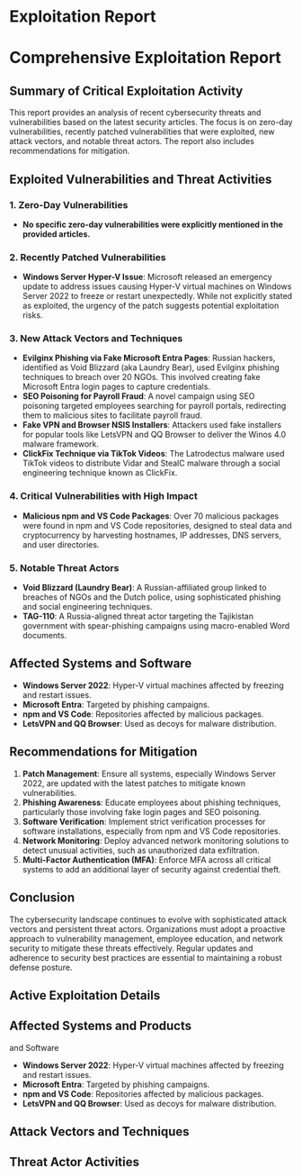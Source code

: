 # Exploitation Report

# Comprehensive Exploitation Report

## Summary of Critical Exploitation Activity

This report provides an analysis of recent cybersecurity threats and vulnerabilities based on the latest security articles. The focus is on zero-day vulnerabilities, recently patched vulnerabilities that were exploited, new attack vectors, and notable threat actors. The report also includes recommendations for mitigation.

## Exploited Vulnerabilities and Threat Activities

### 1. Zero-Day Vulnerabilities
- **No specific zero-day vulnerabilities were explicitly mentioned in the provided articles.**

### 2. Recently Patched Vulnerabilities
- **Windows Server Hyper-V Issue**: Microsoft released an emergency update to address issues causing Hyper-V virtual machines on Windows Server 2022 to freeze or restart unexpectedly. While not explicitly stated as exploited, the urgency of the patch suggests potential exploitation risks.

### 3. New Attack Vectors and Techniques
- **Evilginx Phishing via Fake Microsoft Entra Pages**: Russian hackers, identified as Void Blizzard (aka Laundry Bear), used Evilginx phishing techniques to breach over 20 NGOs. This involved creating fake Microsoft Entra login pages to capture credentials.
- **SEO Poisoning for Payroll Fraud**: A novel campaign using SEO poisoning targeted employees searching for payroll portals, redirecting them to malicious sites to facilitate payroll fraud.
- **Fake VPN and Browser NSIS Installers**: Attackers used fake installers for popular tools like LetsVPN and QQ Browser to deliver the Winos 4.0 malware framework.
- **ClickFix Technique via TikTok Videos**: The Latrodectus malware used TikTok videos to distribute Vidar and StealC malware through a social engineering technique known as ClickFix.

### 4. Critical Vulnerabilities with High Impact
- **Malicious npm and VS Code Packages**: Over 70 malicious packages were found in npm and VS Code repositories, designed to steal data and cryptocurrency by harvesting hostnames, IP addresses, DNS servers, and user directories.

### 5. Notable Threat Actors
- **Void Blizzard (Laundry Bear)**: A Russian-affiliated group linked to breaches of NGOs and the Dutch police, using sophisticated phishing and social engineering techniques.
- **TAG-110**: A Russia-aligned threat actor targeting the Tajikistan government with spear-phishing campaigns using macro-enabled Word documents.

## Affected Systems and Software
- **Windows Server 2022**: Hyper-V virtual machines affected by freezing and restart issues.
- **Microsoft Entra**: Targeted by phishing campaigns.
- **npm and VS Code**: Repositories affected by malicious packages.
- **LetsVPN and QQ Browser**: Used as decoys for malware distribution.

## Recommendations for Mitigation
1. **Patch Management**: Ensure all systems, especially Windows Server 2022, are updated with the latest patches to mitigate known vulnerabilities.
2. **Phishing Awareness**: Educate employees about phishing techniques, particularly those involving fake login pages and SEO poisoning.
3. **Software Verification**: Implement strict verification processes for software installations, especially from npm and VS Code repositories.
4. **Network Monitoring**: Deploy advanced network monitoring solutions to detect unusual activities, such as unauthorized data exfiltration.
5. **Multi-Factor Authentication (MFA)**: Enforce MFA across all critical systems to add an additional layer of security against credential theft.

## Conclusion

The cybersecurity landscape continues to evolve with sophisticated attack vectors and persistent threat actors. Organizations must adopt a proactive approach to vulnerability management, employee education, and network security to mitigate these threats effectively. Regular updates and adherence to security best practices are essential to maintaining a robust defense posture.

## Active Exploitation Details



## Affected Systems and Products

and Software
- **Windows Server 2022**: Hyper-V virtual machines affected by freezing and restart issues.
- **Microsoft Entra**: Targeted by phishing campaigns.
- **npm and VS Code**: Repositories affected by malicious packages.
- **LetsVPN and QQ Browser**: Used as decoys for malware distribution.

## Attack Vectors and Techniques



## Threat Actor Activities

 